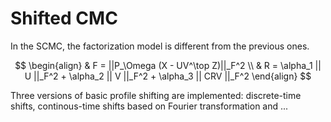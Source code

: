 # Shifted CMC

In the SCMC, the factorization model is different from the previous ones.

$$
\begin{align}
& F = ||P_\Omega (X - UV^\top Z)||_F^2
\\
& R = \alpha_1 || U ||_F^2 + \alpha_2 || V ||_F^2 + \alpha_3 || CRV ||_F^2
\end{align}
$$

Three versions of basic profile shifting are implemented: discrete-time shifts, continous-time shifts based on Fourier transformation and ...

